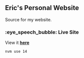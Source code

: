 <h2>Eric's Personal Website</h2>
Source for my website.

<br/>

<h3>:eye_speech_bubble: Live Site</h3>

View it <a href="https://ericnjuki.com"><strong>here</strong></a>

```
nvm use 14
```